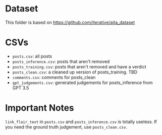 # Dataset

This folder is based on https://github.com/iterative/aita_dataset

# CSVs
 - `posts.csv`: all posts
 - `posts_inference.csv`: posts that aren't removed
 - `posts_training.csv`: posts that aren't removed and have a verdict
 - `posts_clean.csv`: a cleaned up version of posts_training. TBD
 - `comments.csv`: comments for posts_clean
 - `gpt_judgements.csv`: generated judgements for posts_inference from GPT 3.5

# Important Notes
`link_flair_text` in `posts.csv` and `posts_inference.csv` is totally useless. If you need the ground truth judgement, use `posts_clean.csv`.

